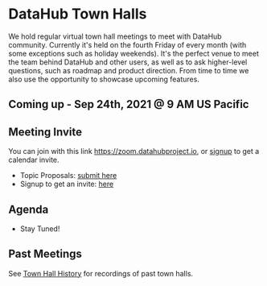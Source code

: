 # DataHub Town Halls

We hold regular virtual town hall meetings to meet with DataHub community. 
Currently it's held on the fourth Friday of every month (with some exceptions such as holiday weekends).
It's the perfect venue to meet the team behind DataHub and other users, as well as to ask higher-level questions, such as roadmap and product direction.
From time to time we also use the opportunity to showcase upcoming features.

## Coming up - Sep 24th, 2021 @ 9 AM US Pacific

## Meeting Invite

You can join with this link https://zoom.datahubproject.io, or [signup](https://docs.google.com/forms/d/1r9bObXKS3tgKpISqqO3rw4yQog5zwuaFxg8IrJGUbvQ/) to get a calendar invite. 

- Topic Proposals: [submit here](https://docs.google.com/forms/d/1v2ynbAXjJlqY97xE_X1DAntNrXDznOFiNfryUkMPtkI/)
- Signup to get an invite: [here](https://docs.google.com/forms/d/1r9bObXKS3tgKpISqqO3rw4yQog5zwuaFxg8IrJGUbvQ/)

## Agenda

- Stay Tuned!

## Past Meetings

See [Town Hall History](townhall-history.md) for recordings of past town halls.
